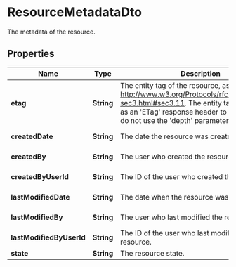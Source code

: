 

# ResourceMetadataDto

The metadata of the resource.
## Properties

| Name | Type | Description | Notes |
| ------------ | ------------- | ------------- | ------------- |
| **etag** | **String** | The entity tag of the resource, as defined in http://www.w3.org/Protocols/rfc2616/rfc2616-sec3.html#sec3.11. The entity tag is also added as an &#39;ETag&#39; response header to requests that do not use the &#39;depth&#39; parameter. |  [optional] [readonly] |
| **createdDate** | **String** | The date the resource was created. |  [optional] [readonly] |
| **createdBy** | **String** | The user who created the resource. |  [optional] [readonly] |
| **createdByUserId** | **String** | The ID of the user who created the resource. |  [optional] [readonly] |
| **lastModifiedDate** | **String** | The date when the resource was last modified. |  [optional] [readonly] |
| **lastModifiedBy** | **String** | The user who last modified the resource. |  [optional] [readonly] |
| **lastModifiedByUserId** | **String** | The ID of the user who last modified the resource. |  [optional] [readonly] |
| **state** | **String** | The resource state. |  [optional] |


